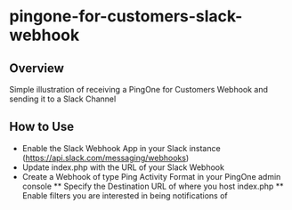 # pingone-for-customers-slack-webhook

## Overview

Simple illustration of receiving a PingOne for Customers Webhook and sending it to a Slack Channel

## How to Use

* Enable the Slack Webhook App in your Slack instance (https://api.slack.com/messaging/webhooks)
* Update index.php with the URL of your Slack Webhook
* Create a Webhook of type Ping Activity Format in your PingOne admin console
** Specify the Destination URL of where you host index.php
** Enable filters you are interested in being notifications of

